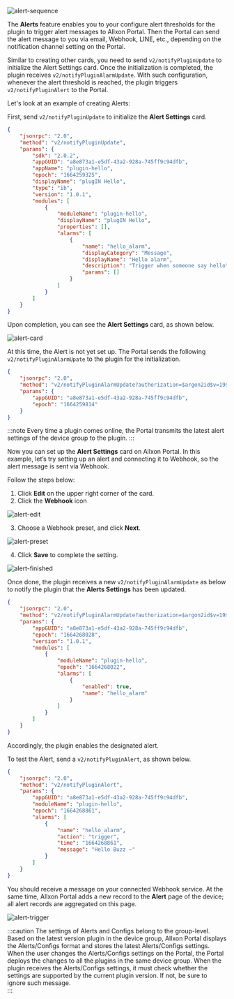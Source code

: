 ![alert-sequence](../_img/alert-sequence.png)

The **Alerts** feature enables you to your configure alert thresholds for the plugin to trigger alert messages to Allxon Portal. Then the Portal can send the alert message to you via email, Webhook, LINE, etc., depending on the notification channel setting on the Portal. 

Similar to creating other cards, you need to send `v2/notifyPluginUpdate` to initialize the Alert Settings card. Once the initialization is completed, the plugin receives `v2/notifyPluginAlarmUpdate`. With such configuration, whenever the alert threshold is reached, the plugin triggers `v2/notifyPluginAlert` to the Portal.

Let's look at an example of creating Alerts:

First, send `v2/notifyPluginUpdate` to initialize the **Alert Settings** card. 


```json {17-25}
{
    "jsonrpc": "2.0",
    "method": "v2/notifyPluginUpdate",
    "params": {
        "sdk": "2.0.2",
        "appGUID": "a8e873a1-e5df-43a2-928a-745ff9c94dfb",
        "appName": "plugin-hello",
        "epoch": "1664259325",
        "displayName": "plugIN Hello",
        "type": "ib",
        "version": "1.0.1",
        "modules": [
            {
                "moduleName": "plugin-hello",
                "displayName": "plugIN Hello",
                "properties": [],
                "alarms": [
                    {
                        "name": "hello_alarm",
                        "displayCategory": "Message",
                        "displayName": "Hello alarm",
                        "description": "Trigger when someone say hello",
                        "params": []
                    }
                ]
            }
        ]
    }
}
```

Upon completion, you can see the **Alert Settings** card, as shown below.

![alert-card](../_img/alert-card.png)

At this time, the Alert is not yet set up. The Portal sends the following `v2/notifyPluginAlarmUpate` to the plugin for the initialization.


```json
{
    "jsonrpc": "2.0",
    "method": "v2/notifyPluginAlarmUpdate?authorization=$argon2id$v=19$m=64,t=16,p=8$Y1JmLkNDUjRkeFJ7UDBlOQ$qZPxG/iWuZTKQzbsvr86wg",
    "params": {
        "appGUID": "a8e873a1-e5df-43a2-928a-745ff9c94dfb",
        "epoch": "1664259814"
    }
}
```

:::note
Every time a plugin comes online, the Portal transmits the latest alert settings of the device group to the plugin.
:::

Now you can set up the **Alert Settings** card on Allxon Portal. In this example, let’s try setting up an alert and connecting it to Webhook, so the alert message is sent via Webhook. 

Follow the steps below:

1. Click **Edit** on the upper right corner of the card.
2.  Click the **Webhook** icon

![alert-edit](../_img/alert-edit.png)

3. Choose a Webhook preset, and click **Next**.

![alert-preset](../_img/alert-preset.png)

4. Click **Save** to complete the setting.

![alert-finished](../_img/alert-finished.png)

Once done, the plugin receives a new `v2/notifyPluginAlarmUpdate` as below to notify the plugin that the **Alerts Settings** has been updated.


```json {12-17}
{
    "jsonrpc": "2.0",
    "method": "v2/notifyPluginAlarmUpdate?authorization=$argon2id$v=19$m=64,t=16,p=8$J2chRypQWmxLLGl4O04zXg$KUvzIkRhS8Ao+FYTysdSWA",
    "params": {
        "appGUID": "a8e873a1-e5df-43a2-928a-745ff9c94dfb",
        "epoch": "1664268028",
        "version": "1.0.1",
        "modules": [
            {
                "moduleName": "plugin-hello",
                "epoch": "1664268022",
                "alarms": [
                    {
                        "enabled": true,
                        "name": "hello_alarm"
                    }
                ]
            }
        ]
    }
}
```

Accordingly, the plugin enables the designated alert. 

To test the Alert, send a `v2/notifyPluginAlert`, as shown below.

```json 
{
    "jsonrpc": "2.0",
    "method": "v2/notifyPluginAlert",
    "params": {
        "appGUID": "a8e873a1-e5df-43a2-928a-745ff9c94dfb",
        "moduleName": "plugin-hello",
        "epoch": "1664268861",
        "alarms": [
            {
                "name": "hello_alarm",
                "action": "trigger",
                "time": "1664268861",
                "message": "Hello Buzz ~"
            }
        ]
    }
}
```

You should receive a message on your connected Webhook service. At the same time, Allxon Portal adds a new record to the **Alert** page of the device; all alert records are aggregated on this page.

![alert-trigger](../_img/alert-trigger.png)

:::caution
The settings of Alerts and Configs belong to the group-level. Based on the latest version plugin in the device group, Allxon Portal displays the Alerts/Configs format and stores the latest Alerts/Configs settings. When the user changes the Alerts/Configs settings on the Portal, the Portal deploys the changes to all the plugins in the same device group. When the plugin receives the Alerts/Configs settings, it must check whether the settings are supported by the current plugin version. If not, be sure to ignore such message.  
:::
 
